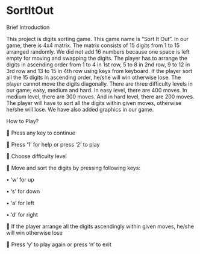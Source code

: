 # SortItOut
Brief Introduction

This project is digits sorting game. This game name is “Sort It Out”. In our game, there is 4x4 matrix. The matrix consists of 15 digits from 1 to 15 arranged randomly. We did not add 16 numbers because one space is left empty for moving and swapping the digits. The player has to arrange the digits in ascending order from 1 to 4 in 1st row, 5 to 8 in 2nd row, 9 to 12 in 3rd row and 13 to 15 in 4th row using keys from keyboard. If the player sort all the 15 digits in ascending order, he/she will win otherwise lose. The player cannot move the digits diagonally. There are three difficulty levels in our game; easy, medium and hard. In easy level, there are 400 moves. In medium level, there are 300 moves. And in hard level, there are 200 moves. The player will have to sort all the digits within given moves, otherwise he/she will lose. We have also added graphics in our game.

How to Play?

	Press any key to continue

	Press ‘1’ for help or press ‘2’ to play

	Choose difficulty level

	Move and sort the digits by pressing following keys:

•	‘w’ for up

•	‘s’ for down

•	‘a’ for left

•	‘d’ for right

	If the player arrange all the digits ascendingly within given moves, he/she will win otherwise lose

	Press ‘y’ to play again or press ‘n’ to exit
